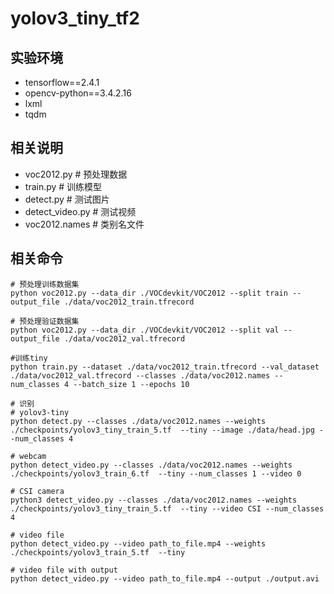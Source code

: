 # yolov3_tiny_tf2

#### 

## 实验环境

- tensorflow==2.4.1
- opencv-python==3.4.2.16
- lxml
- tqdm

## 相关说明

- voc2012.py # 预处理数据
- train.py # 训练模型
- detect.py # 测试图片
- detect_video.py # 测试视频
- voc2012.names # 类别名文件

## 相关命令

```
# 预处理训练数据集
python voc2012.py --data_dir ./VOCdevkit/VOC2012 --split train --output_file ./data/voc2012_train.tfrecord

# 预处理验证数据集
python voc2012.py --data_dir ./VOCdevkit/VOC2012 --split val --output_file ./data/voc2012_val.tfrecord

#训练tiny
python train.py --dataset ./data/voc2012_train.tfrecord --val_dataset ./data/voc2012_val.tfrecord --classes ./data/voc2012.names --num_classes 4 --batch_size 1 --epochs 10

# 识别
# yolov3-tiny
python detect.py --classes ./data/voc2012.names --weights ./checkpoints/yolov3_tiny_train_5.tf  --tiny --image ./data/head.jpg --num_classes 4

# webcam
python detect_video.py --classes ./data/voc2012.names --weights ./checkpoints/yolov3_train_6.tf  --tiny --num_classes 1 --video 0

# CSI camera
python3 detect_video.py --classes ./data/voc2012.names --weights ./checkpoints/yolov3_tiny_train_5.tf  --tiny --video CSI --num_classes 4

# video file
python detect_video.py --video path_to_file.mp4 --weights ./checkpoints/yolov3_train_5.tf  --tiny

# video file with output
python detect_video.py --video path_to_file.mp4 --output ./output.avi
```

